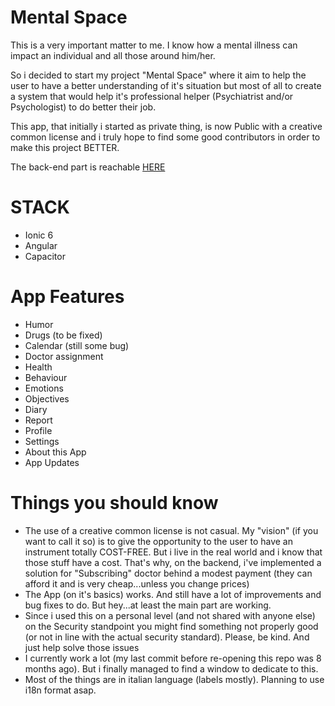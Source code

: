 # Mental Space
This is a very important matter to me. I know how a mental illness can impact an individual and all those around him/her.

So i decided to start my project "Mental Space" where it aim to help the user to have a better understanding of it's situation but most of all to create a system that would help it's professional helper (Psychiatrist and/or Psychologist) to do better their job.

This app, that initially i started as private thing, is now Public with a creative common license and i truly hope to find some good contributors in order to make this project BETTER.

The back-end part is reachable [HERE](https://github.com/pazDontExist/mental-space-backend)

# STACK
- Ionic 6
- Angular
- Capacitor

# App Features
- Humor
- Drugs (to be fixed)
- Calendar (still some bug)
- Doctor assignment
- Health
- Behaviour
- Emotions
- Objectives
- Diary
- Report
- Profile
- Settings
- About this App
- App Updates

# Things you should know
- The use of a creative common license is not casual. My "vision" (if you want to call it so) is to give the opportunity to the user to have an instrument totally COST-FREE. But i live in the real world and i know that those stuff have a cost. That's why, on the backend, i've implemented a solution for "Subscribing" doctor behind a modest payment (they can afford it and is very cheap...unless you change prices)
- The App (on it's basics) works. And still have a lot of improvements and bug fixes to do. But hey...at least the main part are working.
- Since i used this on a personal level (and not shared with anyone else) on the Security standpoint you might find something not properly good (or not in line with the actual security standard). Please, be kind. And just help solve those issues
- I currently work a lot (my last commit before re-opening this repo was 8 months ago). But i finally managed to find a window to dedicate to this.
- Most of the things are in italian language (labels mostly). Planning to use i18n format asap.
